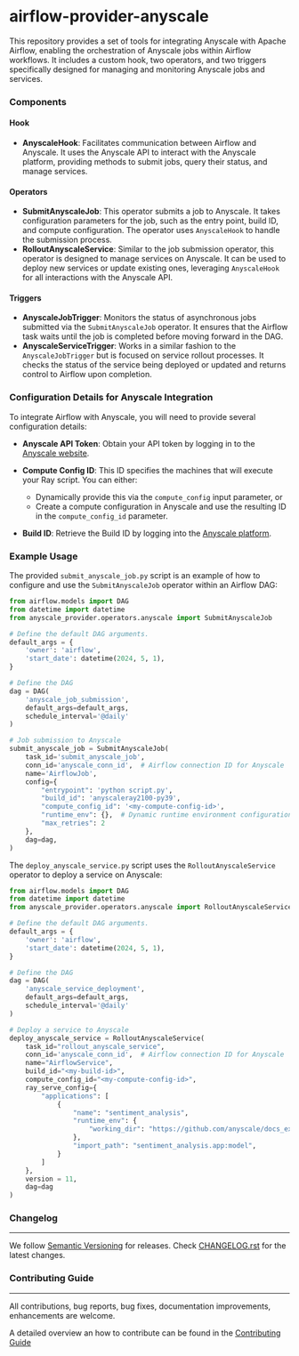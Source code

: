 # airflow-provider-anyscale

This repository provides a set of tools for integrating Anyscale with Apache Airflow, enabling the orchestration of Anyscale jobs within Airflow workflows. It includes a custom hook, two operators, and two triggers specifically designed for managing and monitoring Anyscale jobs and services.

### Components

#### Hook
- **AnyscaleHook**: Facilitates communication between Airflow and Anyscale. It uses the Anyscale API to interact with the Anyscale platform, providing methods to submit jobs, query their status, and manage services.

#### Operators
- **SubmitAnyscaleJob**: This operator submits a job to Anyscale. It takes configuration parameters for the job, such as the entry point, build ID, and compute configuration. The operator uses `AnyscaleHook` to handle the submission process.
- **RolloutAnyscaleService**: Similar to the job submission operator, this operator is designed to manage services on Anyscale. It can be used to deploy new services or update existing ones, leveraging `AnyscaleHook` for all interactions with the Anyscale API.

#### Triggers
- **AnyscaleJobTrigger**: Monitors the status of asynchronous jobs submitted via the `SubmitAnyscaleJob` operator. It ensures that the Airflow task waits until the job is completed before moving forward in the DAG.
- **AnyscaleServiceTrigger**: Works in a similar fashion to the `AnyscaleJobTrigger` but is focused on service rollout processes. It checks the status of the service being deployed or updated and returns control to Airflow upon completion.

### Configuration Details for Anyscale Integration

To integrate Airflow with Anyscale, you will need to provide several configuration details:

- **Anyscale API Token**: Obtain your API token by logging in to the [Anyscale website](https://anyscale.com/).

- **Compute Config ID**: This ID specifies the machines that will execute your Ray script. You can either:
  - Dynamically provide this via the `compute_config` input parameter, or
  - Create a compute configuration in Anyscale and use the resulting ID in the `compute_config_id` parameter.

- **Build ID**: Retrieve the Build ID by logging into the [Anyscale platform](https://anyscale.com/).


### Example Usage

The provided `submit_anyscale_job.py` script is an example of how to configure and use the `SubmitAnyscaleJob` operator within an Airflow DAG:

```python
from airflow.models import DAG
from datetime import datetime
from anyscale_provider.operators.anyscale import SubmitAnyscaleJob

# Define the default DAG arguments.
default_args = {
    'owner': 'airflow',
    'start_date': datetime(2024, 5, 1),
}

# Define the DAG
dag = DAG(
    'anyscale_job_submission',
    default_args=default_args,
    schedule_interval='@daily'
)

# Job submission to Anyscale
submit_anyscale_job = SubmitAnyscaleJob(
    task_id='submit_anyscale_job',
    conn_id='anyscale_conn_id',  # Airflow connection ID for Anyscale
    name='AirflowJob',
    config={
        "entrypoint": 'python script.py',
        "build_id": 'anyscaleray2100-py39',
        "compute_config_id": '<my-compute-config-id>',
        "runtime_env": {},  # Dynamic runtime environment configurations
        "max_retries": 2
    },
    dag=dag,
)
```
The `deploy_anyscale_service.py` script uses the `RolloutAnyscaleService` operator to deploy a service on Anyscale:

```python
from airflow.models import DAG
from datetime import datetime
from anyscale_provider.operators.anyscale import RolloutAnyscaleService

# Define the default DAG arguments.
default_args = {
    'owner': 'airflow',
    'start_date': datetime(2024, 5, 1),
}

# Define the DAG
dag = DAG(
    'anyscale_service_deployment',
    default_args=default_args,
    schedule_interval='@daily'
)

# Deploy a service to Anyscale
deploy_anyscale_service = RolloutAnyscaleService(
    task_id="rollout_anyscale_service",
    conn_id='anyscale_conn_id',  # Airflow connection ID for Anyscale
    name="AirflowService",
    build_id="<my-build-id>",
    compute_config_id="<my-compute-config-id>",
    ray_serve_config={ 
        "applications": [
            {
                "name": "sentiment_analysis",
                "runtime_env": {
                    "working_dir": "https://github.com/anyscale/docs_examples/archive/refs/heads/main.zip"
                },
                "import_path": "sentiment_analysis.app:model",
            }
        ]
    },
    version = 11,
    dag=dag
)
```

### Changelog
_________

We follow [Semantic Versioning](https://semver.org/) for releases.
Check [CHANGELOG.rst](https://github.com/astronomer/airflow-provider-anyscale/blob/main/CHANGELOG.rst)
for the latest changes.


### Contributing Guide
__________________

All contributions, bug reports, bug fixes, documentation improvements, enhancements are welcome.

A detailed overview an how to contribute can be found in the [Contributing Guide](https://github.com/astronomer/airflow-provider-anyscale/blob/main/CONTRIBUTING.rst)